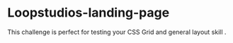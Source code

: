 # Loopstudios-landing-page
This challenge is perfect for testing your CSS Grid and general layout skill .
